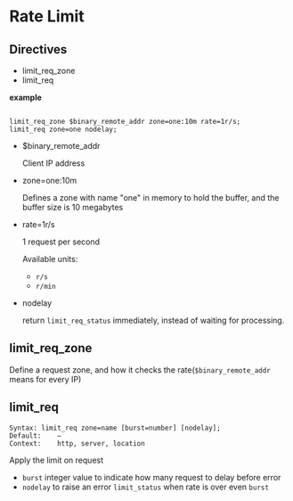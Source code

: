 # Rate Limit

## Directives

- limit_req_zone
- limit_req

**example**

```nginx

limit_req_zone $binary_remote_addr zone=one:10m rate=1r/s;
limit_req zone=one nodelay;

```

+ $binary_remote_addr
    
    Client IP address

+ zone=one:10m
    
    Defines a zone with name "one" in memory to hold the buffer, and the buffer size is 10 megabytes

+ rate=1r/s
    
    1 request per second

    Available units:

    * `r/s`
    * `r/min`

+ nodelay

    return `limit_req_status` immediately, instead of waiting for processing. 

## limit_req_zone

Define a request zone, and how it checks the rate(`$binary_remote_addr` means for every IP)

## limit_req

```
Syntax: limit_req zone=name [burst=number] [nodelay];
Default:    —
Context:    http, server, location
```

Apply the limit on request

- `burst` integer value to indicate how many request to delay before error
- `nodelay` to raise an error `limit_status` when rate is over even `burst`


